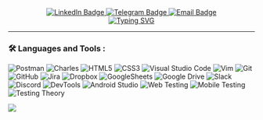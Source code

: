 

<div id="badges" align="center">
  <a href="https://www.linkedin.com/in/yevheniia-petrenko/">
    <img src="https://img.shields.io/badge/LinkedIn-blue?style=for-the-badge&logo=linkedin&logoColor=white" alt="LinkedIn Badge">
  </a>
  <a href="https://t.me/Yevheniia_Pe">
    <img src="https://img.shields.io/badge/Telegram-blue?style=for-the-badge&logo=telegram&logoColor=white" alt="Telegram Badge">
  </a>
   <a href="mailto:yevheniia2222@gmail.com">
    <img src="https://img.shields.io/badge/eMail-blue?style=for-the-badge&logo=gmail&logoColor=white" alt="Email Badge">
  </a>
</div>

<div id="badges" align="center">
<a href="https://git.io/typing-svg"><img src="https://readme-typing-svg.herokuapp.com?font=&pause=1000&color=021471&center=true&width=900&height=198&lines=Hello+there!+:)+Welcome+to+my+GitHub+page!;Thank+you+for+visiting+my+page+and+;for+your+interest+in+quality+assurance.;Let's+work+together+to+create+software+products%2C;that+meet+the+highest+standards+of+quality+and+exceed+expectations.;Best+regards%2C+Yevheniia." alt="Typing SVG" /></a>
<hr>
</div>

### :hammer_and_wrench: Languages and Tools :
<div>

![Postman](https://img.shields.io/badge/Postman-FF6C37?style=for-the-badge&logo=postman&logoColor=white)
![Charles](https://img.shields.io/badge/CHARLES-d3dade?style=for-the-badge&logo=CHARLES&logoColor=white)
![HTML5](https://img.shields.io/badge/html5-%23E34F26.svg?style=for-the-badge&logo=html5&logoColor=white)
![CSS3](https://img.shields.io/badge/css3-%231572B6.svg?style=for-the-badge&logo=css3&logoColor=white)
![Visual Studio Code](https://img.shields.io/badge/Visual%20Studio%20Code-0078d7.svg?style=for-the-badge&logo=visual-studio-code&logoColor=white)
![Vim](https://img.shields.io/badge/VIM-%2311AB00.svg?style=for-the-badge&logo=vim&logoColor=white)
![Git](https://img.shields.io/badge/git-%23F05033.svg?style=for-the-badge&logo=git&logoColor=white)
![GitHub](https://img.shields.io/badge/github-%23121011.svg?style=for-the-badge&logo=github&logoColor=white)
![Jira](https://img.shields.io/badge/jira-%230A0FFF.svg?style=for-the-badge&logo=jira&logoColor=white)
![Dropbox](https://img.shields.io/badge/Dropbox-%233B4D98.svg?style=for-the-badge&logo=Dropbox&logoColor=white)
![GoogleSheets](https://img.shields.io/badge/Google%20Sheets-34A853.svg?style=for-the-badge&logo=Google-Sheets&logoColor=white)
![Google Drive](https://img.shields.io/badge/Google%20Drive-4285F4?style=for-the-badge&logo=googledrive&logoColor=white)
![Slack](https://img.shields.io/badge/Slack-4A154B?style=for-the-badge&logo=slack&logoColor=white)
![Discord](https://img.shields.io/badge/Discord-%235865F2.svg?style=for-the-badge&logo=discord&logoColor=white)
![DevTools](https://img.shields.io/badge/DEVTOOLS-fcc525?style=for-the-badge&logo=DEVTOOLS&logoColor=white)
![Android Studio](https://img.shields.io/badge/Android%20Studio-3ae180.svg?style=for-the-badge&logo=android-studio&logoColor=white)
![Web Testing](https://img.shields.io/badge/Web%20Testing-3867a2?style=for-the-badge&logo=Web&logoColor=white)
![Mobile Testing](https://img.shields.io/badge/Mobile%20Testing-a1ab26?style=for-the-badge&logo=Mobile&logoColor=white)
![Testing Theory](https://img.shields.io/badge/Testing%20Theory-674ea7?style=for-the-badge&logo=Testing-Theory&logoColor=white)



![](https://komarev.com/ghpvc/?username=YevheniiaPe)

